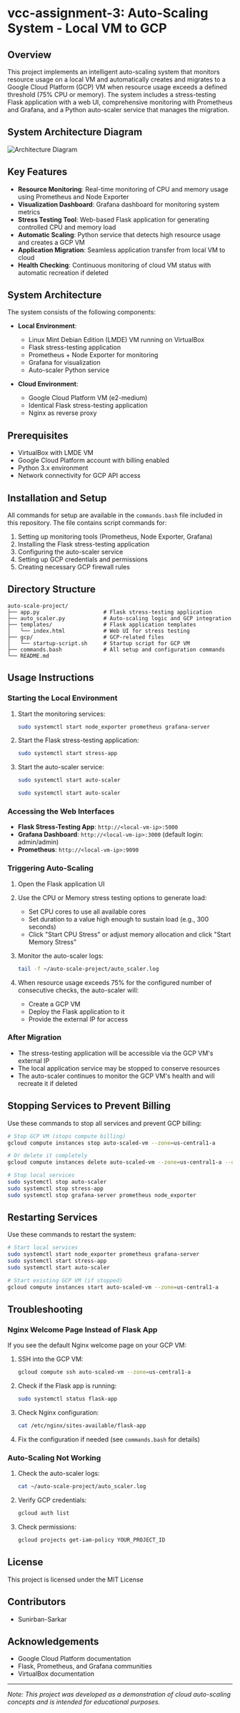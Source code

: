 # vcc-assignment-3: Auto-Scaling System - Local VM to GCP

## Overview

This project implements an intelligent auto-scaling system that monitors resource usage on a local VM and automatically creates and migrates to a Google Cloud Platform (GCP) VM when resource usage exceeds a defined threshold (75% CPU or memory). The system includes a stress-testing Flask application with a web UI, comprehensive monitoring with Prometheus and Grafana, and a Python auto-scaler service that manages the migration.

## System Architecture Diagram

![Architecture Diagram](./vcc3.png)

## Key Features

- **Resource Monitoring**: Real-time monitoring of CPU and memory usage using Prometheus and Node Exporter
- **Visualization Dashboard**: Grafana dashboard for monitoring system metrics
- **Stress Testing Tool**: Web-based Flask application for generating controlled CPU and memory load
- **Automatic Scaling**: Python service that detects high resource usage and creates a GCP VM
- **Application Migration**: Seamless application transfer from local VM to cloud
- **Health Checking**: Continuous monitoring of cloud VM status with automatic recreation if deleted

## System Architecture

The system consists of the following components:

- **Local Environment**:
  - Linux Mint Debian Edition (LMDE) VM running on VirtualBox
  - Flask stress-testing application
  - Prometheus + Node Exporter for monitoring
  - Grafana for visualization
  - Auto-scaler Python service

- **Cloud Environment**:
  - Google Cloud Platform VM (e2-medium)
  - Identical Flask stress-testing application
  - Nginx as reverse proxy

## Prerequisites

- VirtualBox with LMDE VM
- Google Cloud Platform account with billing enabled
- Python 3.x environment
- Network connectivity for GCP API access

## Installation and Setup

All commands for setup are available in the `commands.bash` file included in this repository. The file contains script commands for:

1. Setting up monitoring tools (Prometheus, Node Exporter, Grafana)
2. Installing the Flask stress-testing application
3. Configuring the auto-scaler service
4. Setting up GCP credentials and permissions
5. Creating necessary GCP firewall rules

## Directory Structure

```
auto-scale-project/
├── app.py                    # Flask stress-testing application
├── auto_scaler.py            # Auto-scaling logic and GCP integration
├── templates/                # Flask application templates
│   └── index.html            # Web UI for stress testing
├── gcp/                      # GCP-related files
│   └── startup-script.sh     # Startup script for GCP VM
├── commands.bash             # All setup and configuration commands
└── README.md
```

## Usage Instructions

### Starting the Local Environment

1. Start the monitoring services:

   ```bash
   sudo systemctl start node_exporter prometheus grafana-server
   ```

2. Start the Flask stress-testing application:

   ```bash
   sudo systemctl start stress-app
   ```

3. Start the auto-scaler service:

   ```bash
   sudo systemctl start auto-scaler
   ```

   ```bash
   sudo systemctl start auto-scaler
   ```

### Accessing the Web Interfaces

- **Flask Stress-Testing App**: `http://<local-vm-ip>:5000`
- **Grafana Dashboard**: `http://<local-vm-ip>:3000` (default login: admin/admin)
- **Prometheus**: `http://<local-vm-ip>:9090`

### Triggering Auto-Scaling

1. Open the Flask application UI
2. Use the CPU or Memory stress testing options to generate load:
   - Set CPU cores to use all available cores
   - Set duration to a value high enough to sustain load (e.g., 300 seconds)
   - Click "Start CPU Stress" or adjust memory allocation and click "Start Memory Stress"

3. Monitor the auto-scaler logs:

   ```bash
   tail -f ~/auto-scale-project/auto_scaler.log
   ```

4. When resource usage exceeds 75% for the configured number of consecutive checks, the auto-scaler will:
   - Create a GCP VM
   - Deploy the Flask application to it
   - Provide the external IP for access

### After Migration

- The stress-testing application will be accessible via the GCP VM's external IP
- The local application service may be stopped to conserve resources
- The auto-scaler continues to monitor the GCP VM's health and will recreate it if deleted

## Stopping Services to Prevent Billing

Use these commands to stop all services and prevent GCP billing:

```bash
# Stop GCP VM (stops compute billing)
gcloud compute instances stop auto-scaled-vm --zone=us-central1-a

# Or delete it completely
gcloud compute instances delete auto-scaled-vm --zone=us-central1-a --quiet

# Stop local services
sudo systemctl stop auto-scaler
sudo systemctl stop stress-app
sudo systemctl stop grafana-server prometheus node_exporter
```

## Restarting Services

Use these commands to restart the system:

```bash
# Start local services
sudo systemctl start node_exporter prometheus grafana-server
sudo systemctl start stress-app
sudo systemctl start auto-scaler

# Start existing GCP VM (if stopped)
gcloud compute instances start auto-scaled-vm --zone=us-central1-a
```

## Troubleshooting

### Nginx Welcome Page Instead of Flask App

If you see the default Nginx welcome page on your GCP VM:

1. SSH into the GCP VM:

   ```bash
   gcloud compute ssh auto-scaled-vm --zone=us-central1-a
   ```

2. Check if the Flask app is running:

   ```bash
   sudo systemctl status flask-app
   ```

3. Check Nginx configuration:

   ```bash
   cat /etc/nginx/sites-available/flask-app
   ```

4. Fix the configuration if needed (see `commands.bash` for details)

### Auto-Scaling Not Working

1. Check the auto-scaler logs:

   ```bash
   cat ~/auto-scale-project/auto_scaler.log
   ```

2. Verify GCP credentials:

   ```bash
   gcloud auth list
   ```

3. Check permissions:

   ```bash
   gcloud projects get-iam-policy YOUR_PROJECT_ID
   ```

## License

This project is licensed under the MIT License

## Contributors

- Sunirban-Sarkar

## Acknowledgements

- Google Cloud Platform documentation
- Flask, Prometheus, and Grafana communities
- VirtualBox documentation

---

*Note: This project was developed as a demonstration of cloud auto-scaling concepts and is intended for educational purposes.*
